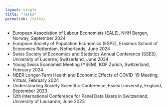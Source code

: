 ```yaml
---
layout: single
title: "Talks"
permalink: /talks/
---
```


* European Association of Labour Economists (EALE), NHH Bergen, Norway, September 2024
* European Society of Population Economics (ESPE), Erasmus School of Economics Rotterdam, Netherlands, June 2024
* Swiss Society of Economics and Statistics Annual Conference (SSES), University of Lucerne, Switzerland, June 2024
* Young Swiss Economist Meeting (YSEM), KOF Zurich, Switzerland, February 2024
* NBER Longer-Term Health and Economic Effects of COVID-19 Meeting, Virtual, February 2024
* Understanding Society Scientific Conference, Essex University, England, September 2023
* 12th International Conference for Panel Data Users in Switzerland, University of Lausanne, June 2023
